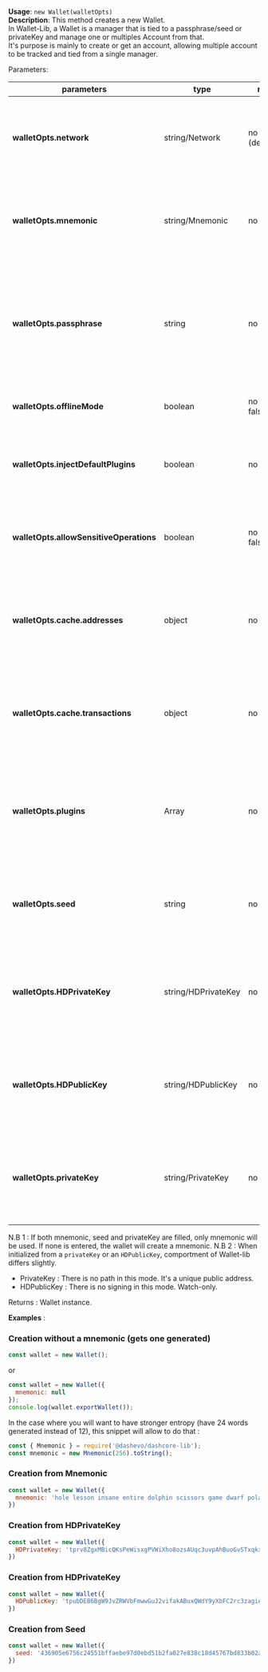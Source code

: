 **Usage**: `new Wallet(walletOpts)`  
**Description**: This method creates a new Wallet.  
In Wallet-Lib, a Wallet is a manager that is tied to a passphrase/seed or privateKey and manage one or multiples Account from that.   
It's purpose is mainly to create or get an account, allowing multiple account to be tracked and tied from a single manager.    

Parameters: 

| parameters                               | type               | required           | Description                                                                                                                                                                    |  
|------------------------------------------|--------------------|--------------------| ------------------------------------------------------------------------------------------------------------------------------------------------------------------------------ |
| **walletOpts.network**                   | string/Network     | no (def:'evonet')  | Use either a string reference to Networks ('livenet', 'testnet') or it's Networks representation                                                           |
| **walletOpts.mnemonic**                  | string/Mnemonic    | no                 | If sets at null, generate a new mnemonic. If sets to a valid value, create wallet from mnemonic                                                           |
| **walletOpts.passphrase**                | string             | no                 | If sets at null, generate a new privateKey. It sets to a valid privateKey, uses it (with the passphrase if provided) to unlock the seed                                                           |
| **walletOpts.offlineMode**               | boolean            | no (def: false)    | Set to true to not perform any request to the network |
| **walletOpts.injectDefaultPlugins**      | boolean            | no (def: true)     | Use to inject default plugins on loadup (BIP44Worker, ChainWorker and SyncWorker) |
| **walletOpts.allowSensitiveOperations**  | boolean            | no (def: false)    | If you want a special plugin to access the keychain or other sensitive operation, set this to true. |
| **walletOpts.cache.addresses**           | object             | no                 | If you have your cache state somewhere else (fs) you can fetch and pass it along for faster sync-up |
| **walletOpts.cache.transactions**        | object             | no                 | If you have your cache state somewhere else (fs) you can fetch and pass it along for faster sync-up |
| **walletOpts.plugins**                   | Array              | no                 | It you have some plugins, worker you want to pass to wallet-lib. You can pass them as constructor or initialized object  |
| **walletOpts.seed**                      | string             | no                 | If you only have a seed representation, you can pass it instead of mnemonic to init the wallet from it  |
| **walletOpts.HDPrivateKey**              | string/HDPrivateKey| no                 | If you only have a HDPrivateKey representation, you can pass it instead of mnemonic to init the wallet from it  |
| **walletOpts.HDPublicKey**               | string/HDPublicKey | no                 | If you only have a HDPublicKey representation, you can pass it instead of mnemonic to init the wallet from it  |
| **walletOpts.privateKey**                | string/PrivateKey  | no                 | If you only have a PrivateKey representation, you can pass it instead of mnemonic to init the wallet from it  |


N.B 1 : If both mnemonic, seed and privateKey are filled, only mnemonic will be used. If none is entered, the wallet will create a mnemonic.
N.B 2 : When initialized from a `privateKey` or an `HDPublicKey`, comportment of Wallet-lib differs slightly. 

- PrivateKey : There is no path in this mode. It's a unique public address. 
- HDPublicKey : There is no signing in this mode. Watch-only.

Returns : Wallet instance.

**Examples** :

### Creation without a mnemonic (gets one generated)
```js
const wallet = new Wallet();
```
or 
```js
const wallet = new Wallet({
  mnemonic: null
});
console.log(wallet.exportWallet());
```

In the case where you will want to have stronger entropy (have 24 words generated instead of 12), this snippet will allow to do that : 

```js 
const { Mnemonic } = require('@dashevo/dashcore-lib');
const mnemonic = new Mnemonic(256).toString();
```

### Creation from Mnemonic 

```js
const wallet = new Wallet({
  mnemonic: 'hole lesson insane entire dolphin scissors game dwarf polar ethics drip math'
})
```

### Creation from HDPrivateKey 

```js
const wallet = new Wallet({
  HDPrivateKey: 'tprv8ZgxMBicQKsPeWisxgPVWiXho8ozsAUqc3uvpAhBuoGvSTxqkxPZbTeG43mvgXn3iNfL3cBL1NmR4DaVoDBPMUXe1xeiLoc39jU9gRTVBd2'
})
```

### Creation from HDPrivateKey 

```js
const wallet = new Wallet({
  HDPublicKey: 'tpubDEB6BgW9JvZRWVbFmwwGuJ2vifakABuxQWdY9yXbFC2rc3zagie1RkhwUEnahb1dzaapchEVeKqKcx99TzkjNvjXcmoQkLJwsYnA1J5bGNj'
})
```

### Creation from Seed 

```js
const wallet = new Wallet({
  seed: '436905e6756c24551bffaebe97d0ebd51b2fa027e838c18d45767bd833b02a80a1dd55728635b54f2b1dbed5963f4155e160ee1e96e2d67f7e8ac28557d87d96'
})
```
